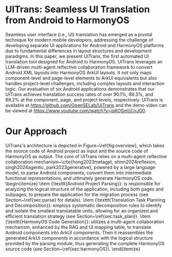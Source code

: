 # UITrans: Seamless UI Translation from Android to HarmonyOS
Seamless user interface (i.e., UI) translation has emerged as a pivotal technique for modern mobile developers, addressing the challenge of developing separate UI applications for Android and HarmonyOS platforms due to fundamental differences in layout structures and development paradigms. In this paper, we present UITrans, the first automated UI translation tool designed for Android to HarmonyOS. UITrans leverages an LLM-driven multi-agent reflective collaboration framework to convert Android XML layouts into HarmonyOS ArkUI layouts. It not only maps component-level and page-level elements to ArkUI equivalents but also handles project-level challenges, including complex layouts and interaction logic. Our evaluation of six Android applications demonstrates that our UITrans achieves translation success rates of over 90.1\%, 89.3\%, and 89.2\% at the component, page, and project levels, respectively. UITrans is available at https://github.com/OpenSELab/UITrans and the demo video can be viewed at https://www.youtube.com/watch?v=iqKOSm\\CnJG0.

# Our Approach
UITrans's architecture is depicted in Figure~\ref{fig:overview}, which takes the source code of Android project as input and the source code of HarmonyOS as output. The core of UITrans relies on a multi-agent reflective collaboration mechanism~\cite{hong2023metagpt, shinn2024reflexion, singh2024agentic, park2023generative}, powered by a large language model, to parse Android components, convert them into intermediate functional representations, and ultimately generate HarmonyOS code.
\begin{itemize}
\item {\texttt{Android Project Parsing}}: is responsible for analyzing the logical structure of the application, including both pages and subpages, to prepare the application for the migration process (see Section~\ref{sec:parse} for details).
\item {\texttt{Translation Task Planning and Decomposition}}: employs systematic decomposition rules to identify and isolate the smallest translatable units, allowing for an organized and efficient translation strategy (see Section~\ref{sec:task_plan}).
\item {\texttt{HarmonyOS Code Generation}}: utilizes a multi-agent collaboration mechanism, enhanced by the RAG and UI mapping table, to translate Android components into ArkUI components. Then it reassembles the generated ArkUI components in accordance with the logical structure provided by the parsing module, thus generating the complete HarmonyOS source code (see Section~\ref{sec:harmonyOS}).
\end{itemize}
